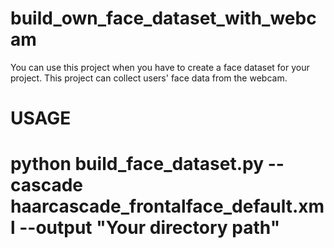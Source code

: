 # build_own_face_dataset_with_webcam
You can use this project when you have to create a face dataset for your project. This project can collect users' face data from the webcam.
# USAGE
# python build_face_dataset.py --cascade haarcascade_frontalface_default.xml --output "Your directory path"
